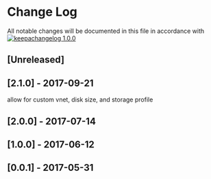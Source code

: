 # Change Log

All notable changes will be documented in this file in
accordance with [![keepachangelog 1.0.0](https://img.shields.io/badge/keepachangelog-1.0.0-brightgreen.svg)](http://keepachangelog.com/en/1.0.0/)

## \[Unreleased]

## \[2.1.0] - 2017-09-21
allow for custom vnet, disk size, and storage profile

## \[2.0.0] - 2017-07-14

## \[1.0.0] - 2017-06-12

## \[0.0.1] - 2017-05-31

